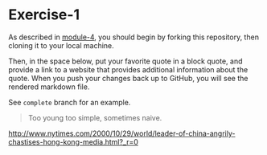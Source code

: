 # Exercise-1

As described in [module-4](https://github.com/INFO-201/m4-git-intro), you should begin by forking this repository, then cloning it to your local machine.

Then, in the space below, put your favorite quote in a block quote, and provide a link to a website that provides additional information about the quote. When you push your changes back up to GitHub, you will see the rendered markdown file.

See `complete` branch for an example.

> Too young too simple, sometimes naive.
>>
http://www.nytimes.com/2000/10/29/world/leader-of-china-angrily-chastises-hong-kong-media.html?_r=0